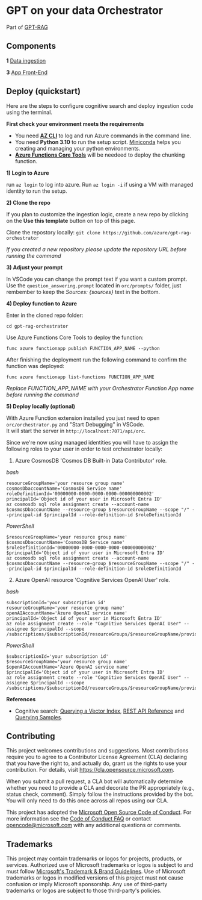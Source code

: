# GPT on your data Orchestrator

Part of [GPT-RAG](https://github.com/Azure/gpt-rag)

## Components

**1** [Data ingestion](https://github.com/Azure/gpt-rag-ingestion)

**3** [App Front-End](https://github.com/Azure/gpt-rag-frontend)

## Deploy (quickstart)

Here are the steps to configure cognitive search and deploy ingestion code using the terminal.

**First check your environment meets the requirements**

- You need **[AZ CLI](https://learn.microsoft.com/en-us/cli/azure/install-azure-cli)** to log and run Azure commands in the command line.
- You need **Python 3.10** to run the setup script. [Miniconda](https://docs.conda.io/projects/conda/en/latest/user-guide/install/index.html) helps you creating and managing your python environments. 
- **[Azure Functions Core Tools](https://learn.microsoft.com/en-us/azure/azure-functions/functions-run-local?tabs=windows%2Cisolated-process%2Cnode-v4%2Cpython-v2%2Chttp-trigger%2Ccontainer-apps&pivots=programming-language-python#install-the-azure-functions-core-tools)** will be needeed to deploy the chunking function.

**1) Login to Azure** 

run ```az login``` to log into azure. Run ```az login -i``` if using a VM with managed identity to run the setup.

**2) Clone the repo** 

If you plan to customize the ingestion logic, create a new repo by clicking on the **Use this template** button on top of this page.

Clone the repostory locally:  ```git clone https://github.com/azure/gpt-rag-orchestrator```

*If you created a new repository please update the repository URL before running the command*

**3) Adjust your prompt** 

In VSCode you can change the prompt text if you want a custom prompt. 
Use the  ```question_answering.prompt``` located in ```orc/prompts/``` folder, just rembember to keep the *Sources: {sources}* text in the bottom.

**4) Deploy function to Azure** 

Enter in the cloned repo folder: 

```cd gpt-rag-orchestrator```

Use Azure Functions Core Tools to deploy the function: 

```func azure functionapp publish FUNCTION_APP_NAME --python```

After finishing the deployment run the following command to confirm the function was deployed:  

```func azure functionapp list-functions FUNCTION_APP_NAME```

*Replace FUNCTION_APP_NAME with your Orchestrator Function App name before running the command*

**5) Deploy locally (optional)**

With Azure Function extension installed you just need to open ```orc/orchestrator.py``` and "Start Debugging" in VSCode. <br>It will start the server in ```http://localhost:7071/api/orc```.

Since we're now using managed identities you will have to assign the following roles to your user in order to test orchestrator locally:

1. Azure CosmosDB 'Cosmos DB Built-in Data Contributor' role.

*bash*
```
resourceGroupName='your resource group name'
cosmosDbaccountName='CosmosDB Service name'
roleDefinitionId='00000000-0000-0000-0000-000000000002'
principalId='Object id of your user in Microsoft Entra ID'
az cosmosdb sql role assignment create --account-name $cosmosDbaccountName --resource-group $resourceGroupName --scope "/" --principal-id $principalId --role-definition-id $roleDefinitionId
```

*PowerShell*
```
$resourceGroupName='your resource group name'
$cosmosDbaccountName='CosmosDB Service name'
$roleDefinitionId='00000000-0000-0000-0000-000000000002'
$principalId='Object id of your user in Microsoft Entra ID'
az cosmosdb sql role assignment create --account-name $cosmosDbaccountName --resource-group $resourceGroupName --scope "/" --principal-id $principalId --role-definition-id $roleDefinitionId
```

2. Azure OpenAI resource 'Cognitive Services OpenAI User' role.

*bash*
```
subscriptionId='your subscription id'
resourceGroupName='your resource group name'
openAIAccountName='Azure OpenAI service name'
principalId='Object id of your user in Microsoft Entra ID'
az role assignment create --role "Cognitive Services OpenAI User" --assignee $principalId --scope /subscriptions/$subscriptionId/resourceGroups/$resourceGroupName/providers/Microsoft.CognitiveServices/accounts/$openAIAccountName
```

*PowerShell*
```
$subscriptionId='your subscription id'
$resourceGroupName='your resource group name'
$openAIAccountName='Azure OpenAI service name'
$principalId='Object id of your user in Microsoft Entra ID'
az role assignment create --role "Cognitive Services OpenAI User" --assignee $principalId --scope /subscriptions/$subscriptionId/resourceGroups/$resourceGroupName/providers/Microsoft.CognitiveServices/accounts/$openAIAccountName
```

**References**

- Cognitive search:
[Querying a Vector Index](https://learn.microsoft.com/en-us/azure/search/vector-search-how-to-query), [REST API Reference](https://learn.microsoft.com/en-us/rest/api/searchservice/preview-api/search-documents) and [Querying Samples](https://github.com/Azure/cognitive-search-vector-pr).

## Contributing

This project welcomes contributions and suggestions.  Most contributions require you to agree to a
Contributor License Agreement (CLA) declaring that you have the right to, and actually do, grant us
the rights to use your contribution. For details, visit https://cla.opensource.microsoft.com.

When you submit a pull request, a CLA bot will automatically determine whether you need to provide
a CLA and decorate the PR appropriately (e.g., status check, comment). Simply follow the instructions
provided by the bot. You will only need to do this once across all repos using our CLA.

This project has adopted the [Microsoft Open Source Code of Conduct](https://opensource.microsoft.com/codeofconduct/).
For more information see the [Code of Conduct FAQ](https://opensource.microsoft.com/codeofconduct/faq/) or
contact [opencode@microsoft.com](mailto:opencode@microsoft.com) with any additional questions or comments.

## Trademarks

This project may contain trademarks or logos for projects, products, or services. Authorized use of Microsoft
trademarks or logos is subject to and must follow
[Microsoft's Trademark & Brand Guidelines](https://www.microsoft.com/en-us/legal/intellectualproperty/trademarks/usage/general).
Use of Microsoft trademarks or logos in modified versions of this project must not cause confusion or imply Microsoft sponsorship.
Any use of third-party trademarks or logos are subject to those third-party's policies.
